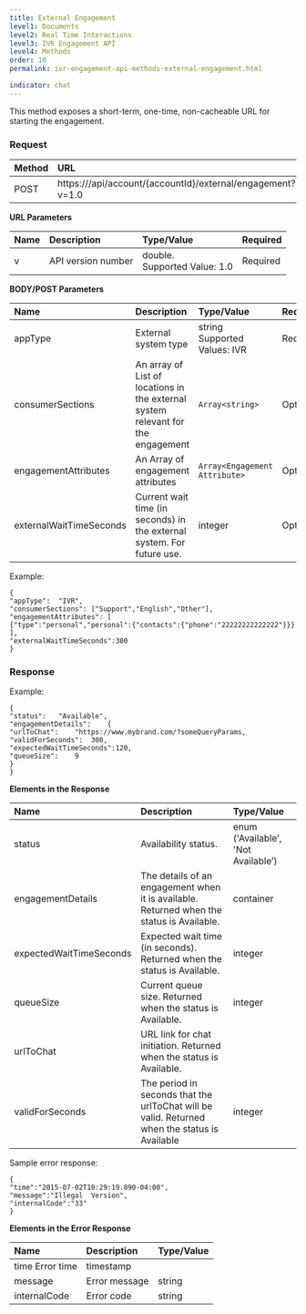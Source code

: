 ```yaml
---
title: External Engagement
level1: Documents
level2: Real Time Interactions
level3: IVR Engagement API
level4: Methods
order: 10
permalink: ivr-engagement-api-methods-external-engagement.html

indicator: chat
---
```


This method exposes a short-term, one-time, non-cacheable URL for starting the engagement.

### Request

| Method | URL |
| :--- | :--- |
| POST | https://<domain>/api/account/{accountId}/external/engagement?v=1.0 |

**URL Parameters**

| Name | Description | Type/Value | Required |
| :--- | :--- | :--- |:--- |
| v | API version number | double. <br> Supported Value: 1.0 | Required |

**BODY/POST Parameters**
 
| Name | Description | Type/Value | Required |
| :--- | :--- | :--- | :--- |
| appType | External system type | string <br> Supported Values: IVR | Required |
| consumerSections | An array of List of locations in the external system relevant for the engagement | `Array<string>` | Optional |
| engagementAttributes | An Array of engagement attributes | `Array<Engagement Attribute>` | Optional |
| externalWaitTimeSeconds | Current wait time (in seconds) in the external system. For future use. | integer | Optional |

Example:

	{
	"appType":	"IVR",
	"consumerSections":	["Support","English","Other"],
	"engagementAttributes":	[
	{"type":"personal","personal":{"contacts":{"phone":"22222222222222"}}}
	],
	"externalWaitTimeSeconds":300
	}

### Response

Example:

    {
    "status":	"Available",
    "engagementDetails":	{
    "urlToChat":	"https://www.mybrand.com/?someQueryParams,
    "validForSeconds":	300,
    "expectedWaitTimeSeconds":120,
    "queueSize":	9
    }
    }
  
**Elements in the Response**

| Name | Description | Type/Value |
| :--- | :--- | :--- |
| status | Availability status. | enum ('Available’, 'Not Available’) |
| engagementDetails | The details of an engagement when it is available. Returned when the status is Available. | container |
| expectedWaitTimeSeconds | Expected wait time (in seconds). Returned when the status is Available. | integer |
| queueSize | Current queue size. Returned when the status is Available. | integer |
| urlToChat | URL link for chat initiation. Returned when the status is Available. | |
| validForSeconds | The period in seconds that the urlToChat will be valid. Returned when the status is Available | integer | 

Sample error response:

	{
	"time":"2015-07-02T10:29:19.890-04:00",
	"message":"Illegal	Version",
	"internalCode":"33"
	}

**Elements in the Error Response**

| Name | Description | Type/Value |
| :--- | :--- | :--- |
| time Error time | timestamp |
| message | Error message | string |
| internalCode | Error code | string |
